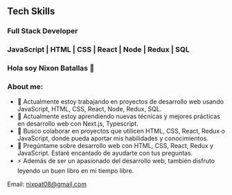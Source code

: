 ## Tech Skills
### Full Stack Developer 
### JavaScript | HTML | CSS | React | Node | Redux | SQL

### Hola soy Nixon Batallas 👋
### About me:


- 🔭 Actualmente estoy trabajando en proyectos de desarrollo web usando JavaScript, HTML, CSS, React, Node, Redux, SQL.
- 🌱 Actualmente estoy aprendiendo nuevas técnicas y mejores prácticas en desarrollo web con Next.js, Typescript.
- 👯 Busco colaborar en proyectos que utilicen HTML, CSS, React, Redux o JavaScript, donde pueda aportar mis habilidades y conocimientos.
- 💬 Pregúntame sobre desarrollo web con HTML, CSS, React, Redux y JavaScript. Estaré encantado de ayudarte con tus preguntas.
- ⚡ Además de ser un apasionado del desarrollo web, también disfruto leyendo un buen libro en mi tiempo libre.

Email: nixpat08@gmail.com
